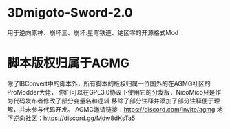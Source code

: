 # 3Dmigoto-Sword-2.0
用于逆向原神、崩坏三、崩坏:星穹铁道、绝区零的开源格式Mod


# 脚本版权归属于AGMG
除了IBConvert中的脚本外，所有脚本的版权归属一位国外的在AGMG社区的ProModder大佬，
你们可以在GPL3.0协议下使用它的分发版，NicoMico只是作为代码发布者修改了部分变量名和逻辑
移除了部分注释并添加了部分注释便于理解，并未参与代码开发。
AGMG邀请链接：https://discord.com/invite/agmg 
地下逆向社区：https://discord.gg/Mdw8dKsTa5

